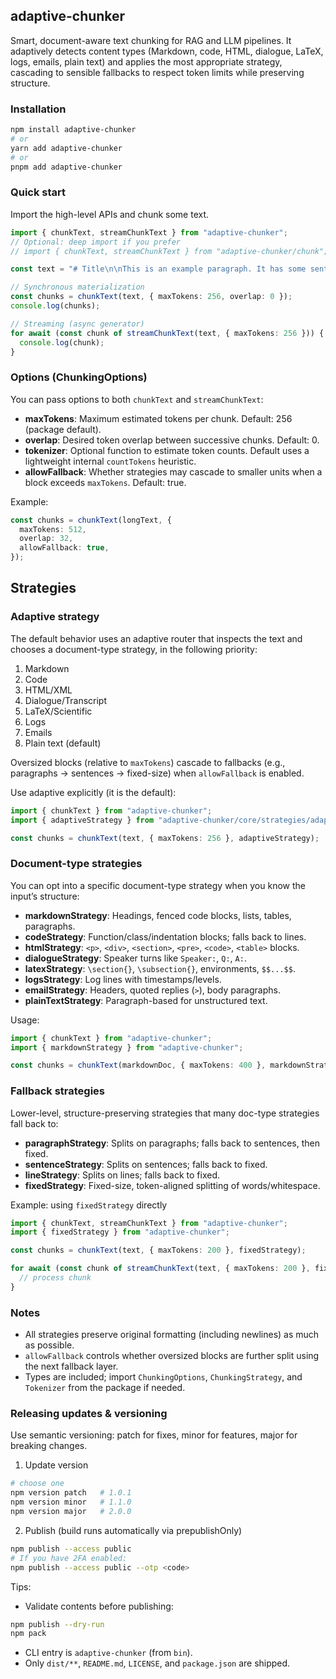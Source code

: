 ## adaptive-chunker

Smart, document-aware text chunking for RAG and LLM pipelines. It adaptively detects content types (Markdown, code, HTML, dialogue, LaTeX, logs, emails, plain text) and applies the most appropriate strategy, cascading to sensible fallbacks to respect token limits while preserving structure.

### Installation

```bash
npm install adaptive-chunker
# or
yarn add adaptive-chunker
# or
pnpm add adaptive-chunker
```

### Quick start

Import the high-level APIs and chunk some text.

```ts
import { chunkText, streamChunkText } from "adaptive-chunker";
// Optional: deep import if you prefer
// import { chunkText, streamChunkText } from "adaptive-chunker/chunk";

const text = "# Title\n\nThis is an example paragraph. It has some sentences.";

// Synchronous materialization
const chunks = chunkText(text, { maxTokens: 256, overlap: 0 });
console.log(chunks);

// Streaming (async generator)
for await (const chunk of streamChunkText(text, { maxTokens: 256 })) {
  console.log(chunk);
}
```

### Options (ChunkingOptions)

You can pass options to both `chunkText` and `streamChunkText`:

- **maxTokens**: Maximum estimated tokens per chunk. Default: 256 (package default).
- **overlap**: Desired token overlap between successive chunks. Default: 0.
- **tokenizer**: Optional function to estimate token counts. Default uses a lightweight internal `countTokens` heuristic.
- **allowFallback**: Whether strategies may cascade to smaller units when a block exceeds `maxTokens`. Default: true.

Example:

```ts
const chunks = chunkText(longText, {
  maxTokens: 512,
  overlap: 32,
  allowFallback: true,
});
```

## Strategies

### Adaptive strategy

The default behavior uses an adaptive router that inspects the text and chooses a document-type strategy, in the following priority:

1. Markdown
2. Code
3. HTML/XML
4. Dialogue/Transcript
5. LaTeX/Scientific
6. Logs
7. Emails
8. Plain text (default)

Oversized blocks (relative to `maxTokens`) cascade to fallbacks (e.g., paragraphs → sentences → fixed-size) when `allowFallback` is enabled.

Use adaptive explicitly (it is the default):

```ts
import { chunkText } from "adaptive-chunker";
import { adaptiveStrategy } from "adaptive-chunker/core/strategies/adaptive"; // optional explicit

const chunks = chunkText(text, { maxTokens: 256 }, adaptiveStrategy);
```

### Document-type strategies

You can opt into a specific document-type strategy when you know the input’s structure:

- **markdownStrategy**: Headings, fenced code blocks, lists, tables, paragraphs.
- **codeStrategy**: Function/class/indentation blocks; falls back to lines.
- **htmlStrategy**: `<p>`, `<div>`, `<section>`, `<pre>`, `<code>`, `<table>` blocks.
- **dialogueStrategy**: Speaker turns like `Speaker:`, `Q:`, `A:`.
- **latexStrategy**: `\section{}`, `\subsection{}`, environments, `$$...$$`.
- **logsStrategy**: Log lines with timestamps/levels.
- **emailStrategy**: Headers, quoted replies (`>`), body paragraphs.
- **plainTextStrategy**: Paragraph-based for unstructured text.

Usage:

```ts
import { chunkText } from "adaptive-chunker";
import { markdownStrategy } from "adaptive-chunker";

const chunks = chunkText(markdownDoc, { maxTokens: 400 }, markdownStrategy);
```

### Fallback strategies

Lower-level, structure-preserving strategies that many doc-type strategies fall back to:

- **paragraphStrategy**: Splits on paragraphs; falls back to sentences, then fixed.
- **sentenceStrategy**: Splits on sentences; falls back to fixed.
- **lineStrategy**: Splits on lines; falls back to fixed.
- **fixedStrategy**: Fixed-size, token-aligned splitting of words/whitespace.

Example: using `fixedStrategy` directly

```ts
import { chunkText, streamChunkText } from "adaptive-chunker";
import { fixedStrategy } from "adaptive-chunker";

const chunks = chunkText(text, { maxTokens: 200 }, fixedStrategy);

for await (const chunk of streamChunkText(text, { maxTokens: 200 }, fixedStrategy)) {
  // process chunk
}
```

### Notes

- All strategies preserve original formatting (including newlines) as much as possible.
- `allowFallback` controls whether oversized blocks are further split using the next fallback layer.
- Types are included; import `ChunkingOptions`, `ChunkingStrategy`, and `Tokenizer` from the package if needed.

### Releasing updates & versioning

Use semantic versioning: patch for fixes, minor for features, major for breaking changes.

1) Update version

```bash
# choose one
npm version patch   # 1.0.1
npm version minor   # 1.1.0
npm version major   # 2.0.0
```

2) Publish (build runs automatically via prepublishOnly)

```bash
npm publish --access public
# If you have 2FA enabled:
npm publish --access public --otp <code>
```

Tips:
- Validate contents before publishing:
```bash
npm publish --dry-run
npm pack
```
- CLI entry is `adaptive-chunker` (from `bin`).
- Only `dist/**`, `README.md`, `LICENSE`, and `package.json` are shipped.
